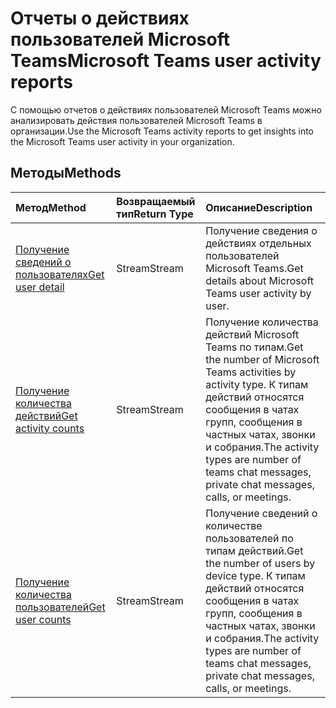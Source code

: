 # <a name="microsoft-teams-user-activity-reports"></a><span data-ttu-id="c74dd-101">Отчеты о действиях пользователей Microsoft Teams</span><span class="sxs-lookup"><span data-stu-id="c74dd-101">Microsoft Teams user activity reports</span></span>

<span data-ttu-id="c74dd-102">С помощью отчетов о действиях пользователей Microsoft Teams можно анализировать действия пользователей Microsoft Teams в организации.</span><span class="sxs-lookup"><span data-stu-id="c74dd-102">Use the Microsoft Teams activity reports to get insights into the Microsoft Teams user activity in your organization.</span></span>

## <a name="methods"></a><span data-ttu-id="c74dd-103">Методы</span><span class="sxs-lookup"><span data-stu-id="c74dd-103">Methods</span></span>

| <span data-ttu-id="c74dd-104">Метод</span><span class="sxs-lookup"><span data-stu-id="c74dd-104">Method</span></span>                                   | <span data-ttu-id="c74dd-105">Возвращаемый тип</span><span class="sxs-lookup"><span data-stu-id="c74dd-105">Return Type</span></span> | <span data-ttu-id="c74dd-106">Описание</span><span class="sxs-lookup"><span data-stu-id="c74dd-106">Description</span></span>                              |
| :--------------------------------------- | :---------- | :--------------------------------------- |
| [<span data-ttu-id="c74dd-107">Получение сведений о пользователях</span><span class="sxs-lookup"><span data-stu-id="c74dd-107">Get user detail</span></span>](../api/reportroot_getteamsuseractivityuserdetail.md) | <span data-ttu-id="c74dd-108">Stream</span><span class="sxs-lookup"><span data-stu-id="c74dd-108">Stream</span></span>      | <span data-ttu-id="c74dd-109">Получение сведения о действиях отдельных пользователей Microsoft Teams.</span><span class="sxs-lookup"><span data-stu-id="c74dd-109">Get details about Microsoft Teams user activity by user.</span></span> |
| [<span data-ttu-id="c74dd-110">Получение количества действий</span><span class="sxs-lookup"><span data-stu-id="c74dd-110">Get activity counts</span></span>](../api/reportroot_getteamsuseractivitycounts.md) | <span data-ttu-id="c74dd-111">Stream</span><span class="sxs-lookup"><span data-stu-id="c74dd-111">Stream</span></span>      | <span data-ttu-id="c74dd-112">Получение количества действий Microsoft Teams по типам.</span><span class="sxs-lookup"><span data-stu-id="c74dd-112">Get the number of Microsoft Teams activities by activity type.</span></span> <span data-ttu-id="c74dd-113">К типам действий относятся сообщения в чатах групп, сообщения в частных чатах, звонки и собрания.</span><span class="sxs-lookup"><span data-stu-id="c74dd-113">The activity types are number of teams chat messages, private chat messages, calls, or meetings.</span></span> |
| [<span data-ttu-id="c74dd-114">Получение количества пользователей</span><span class="sxs-lookup"><span data-stu-id="c74dd-114">Get user counts</span></span>](../api/reportroot_getteamsuseractivityusercounts.md) | <span data-ttu-id="c74dd-115">Stream</span><span class="sxs-lookup"><span data-stu-id="c74dd-115">Stream</span></span>      | <span data-ttu-id="c74dd-116">Получение сведений о количестве пользователей по типам действий.</span><span class="sxs-lookup"><span data-stu-id="c74dd-116">Get the number of users by device type.</span></span> <span data-ttu-id="c74dd-117">К типам действий относятся сообщения в чатах групп, сообщения в частных чатах, звонки и собрания.</span><span class="sxs-lookup"><span data-stu-id="c74dd-117">The activity types are number of teams chat messages, private chat messages, calls, or meetings.</span></span> |
